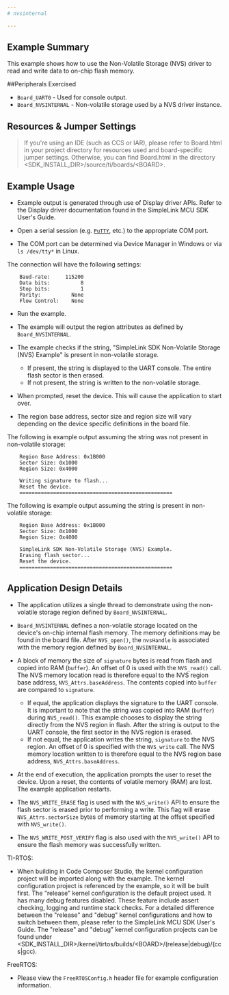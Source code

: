 ```yaml
---
# nvsinternal

---
```


## Example Summary

This example shows how to use the Non-Volatile Storage (NVS) driver
to read and write data to on-chip flash memory.

##Peripherals Exercised

* `Board_UART0` - Used for console output.
* `Board_NVSINTERNAL` - Non-volatile storage used by a NVS driver instance.

## Resources & Jumper Settings

> If you're using an IDE (such as CCS or IAR), please refer to Board.html in
 your project directory for resources used and board-specific jumper settings.
 Otherwise, you can find Board.html in the directory
 &lt;SDK_INSTALL_DIR&gt;/source/ti/boards/&lt;BOARD&gt;.

## Example Usage

* Example output is generated through use of Display driver APIs. Refer to the
Display driver documentation found in the SimpleLink MCU SDK User's Guide.

* Open a serial session (e.g. [`PuTTY`](http://www.putty.org/ "PuTTY's
 Homepage"), etc.) to the appropriate COM port.
* The COM port can be determined via Device Manager in Windows or via
 `ls /dev/tty*` in Linux.

The connection will have the following settings:
```
    Baud-rate:     115200
    Data bits:          8
    Stop bits:          1
    Parity:          None
    Flow Control:    None
```

* Run the example.

* The example will output the region attributes as defined by `Board_NVSINTERNAL`.

* The example checks if the string, "SimpleLink SDK Non-Volatile Storage
 (NVS) Example" is present in non-volatile storage.
    * If present, the string is displayed to the UART console. The entire flash
    sector is then erased.
    * If not present, the string is written to the non-volatile storage.

 * When prompted, reset the device. This will cause the application to
 start over.

 * The region base address, sector size and region size will vary depending on
 the device specific definitions in the board file.

The following is example output assuming the string was not present in non-volatile
storage:
```
    Region Base Address: 0x1B000
    Sector Size: 0x1000
    Region Size: 0x4000

    Writing signature to flash...
    Reset the device.
    ==================================================
```
The following is example output assuming the string is present in non-volatile
storage:
```
    Region Base Address: 0x1B000
    Sector Size: 0x1000
    Region Size: 0x4000

    SimpleLink SDK Non-Volatile Storage (NVS) Example.
    Erasing flash sector...
    Reset the device.
    ==================================================
```

## Application Design Details

* The application utilizes a single thread to demonstrate using the
 non-volatile storage region defined by `Board_NVSINTERNAL`.

 * `Board_NVSINTERNAL` defines a non-volatile storage located on the device's on-chip
 internal flash memory. The memory definitions may be found in the board file.
 After `NVS_open()`, the `nvsHandle` is associated with the memory region
 defined by `Board_NVSINTERNAL`.

* A block of memory the size of `signature` bytes is read from flash and
copied into RAM (`buffer`). An offset of 0 is used with the `NVS_read()` call.
The NVS memory location read is therefore equal to the NVS region base address,
`NVS_Attrs.baseAddress`. The contents copied into `buffer` are compared to
`signature`.
  * If equal, the application displays the signature to the UART console. It is
    important to note that the string was copied into RAM (`buffer`)
    during `NVS_read()`. This example chooses to display the string directly
    from the NVS region in flash. After the string is output to the UART
    console, the first sector in the NVS region is erased.
  * If not equal, the application writes the string, `signature` to the
    NVS region. An offset of 0 is specified with the `NVS_write` call. The
    NVS memory location written to is therefore equal to the NVS region base
    address, `NVS_Attrs.baseAddress`.

* At the end of execution, the application prompts the user to reset the
device. Upon a reset, the contents of volatile memory (RAM) are lost. The
example application restarts.

* The `NVS_WRITE_ERASE` flag is used with the `NVS_write()` API to ensure the
flash sector is erased prior to performing a write. This flag will erase
`NVS_Attrs.sectorSize` bytes of memory starting at the offset specified with
`NVS_write()`.

* The `NVS_WRITE_POST_VERIFY` flag is also used with the `NVS_write()` API to
ensure the flash memory was successfully written.

TI-RTOS:

* When building in Code Composer Studio, the kernel configuration project will
be imported along with the example. The kernel configuration project is
referenced by the example, so it will be built first. The "release" kernel
configuration is the default project used. It has many debug features disabled.
These feature include assert checking, logging and runtime stack checks. For a
detailed difference between the "release" and "debug" kernel configurations and
how to switch between them, please refer to the SimpleLink MCU SDK User's
Guide. The "release" and "debug" kernel configuration projects can be found
under &lt;SDK_INSTALL_DIR&gt;/kernel/tirtos/builds/&lt;BOARD&gt;/(release|debug)/(ccs|gcc).

FreeRTOS:

* Please view the `FreeRTOSConfig.h` header file for example configuration
information.
